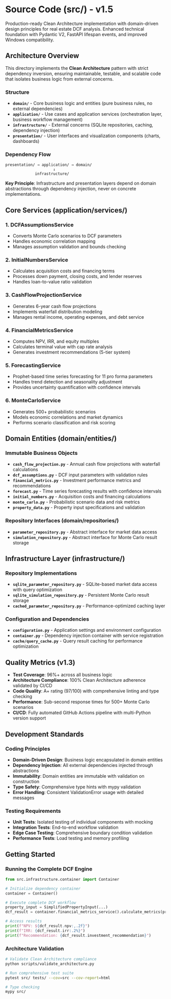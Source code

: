 # Source Code (src/) - v1.5

Production-ready Clean Architecture implementation with domain-driven design principles for real estate DCF analysis. Enhanced technical foundation with Pydantic V2, FastAPI lifespan events, and improved Windows compatibility.

## Architecture Overview

This directory implements the **Clean Architecture** pattern with strict dependency inversion, ensuring maintainable, testable, and scalable code that isolates business logic from external concerns.

### Structure

- **`domain/`** - Core business logic and entities (pure business rules, no external dependencies)
- **`application/`** - Use cases and application services (orchestration layer, business workflow management)
- **`infrastructure/`** - External concerns (SQLite repositories, caching, dependency injection)
- **`presentation/`** - User interfaces and visualization components (charts, dashboards)

### Dependency Flow

```
presentation/ → application/ → domain/
                     ↓
             infrastructure/
```

**Key Principle**: Infrastructure and presentation layers depend on domain abstractions through dependency injection, never on concrete implementations.

## Core Services (application/services/)

### 1. DCFAssumptionsService
- Converts Monte Carlo scenarios to DCF parameters
- Handles economic correlation mapping
- Manages assumption validation and bounds checking

### 2. InitialNumbersService  
- Calculates acquisition costs and financing terms
- Processes down payment, closing costs, and lender reserves
- Handles loan-to-value ratio validation

### 3. CashFlowProjectionService
- Generates 6-year cash flow projections
- Implements waterfall distribution modeling
- Manages rental income, operating expenses, and debt service

### 4. FinancialMetricsService
- Computes NPV, IRR, and equity multiples
- Calculates terminal value with cap rate analysis  
- Generates investment recommendations (5-tier system)

### 5. ForecastingService
- Prophet-based time series forecasting for 11 pro forma parameters
- Handles trend detection and seasonality adjustment
- Provides uncertainty quantification with confidence intervals

### 6. MonteCarloService
- Generates 500+ probabilistic scenarios
- Models economic correlations and market dynamics
- Performs scenario classification and risk scoring

## Domain Entities (domain/entities/)

### Immutable Business Objects
- **`cash_flow_projection.py`** - Annual cash flow projections with waterfall calculations
- **`dcf_assumptions.py`** - DCF input parameters with validation rules
- **`financial_metrics.py`** - Investment performance metrics and recommendations
- **`forecast.py`** - Time series forecasting results with confidence intervals
- **`initial_numbers.py`** - Acquisition costs and financing calculations
- **`monte_carlo.py`** - Probabilistic scenario data and risk metrics
- **`property_data.py`** - Property input specifications and validation

### Repository Interfaces (domain/repositories/)
- **`parameter_repository.py`** - Abstract interface for market data access
- **`simulation_repository.py`** - Abstract interface for Monte Carlo result storage

## Infrastructure Layer (infrastructure/)

### Repository Implementations
- **`sqlite_parameter_repository.py`** - SQLite-based market data access with query optimization
- **`sqlite_simulation_repository.py`** - Persistent Monte Carlo result storage
- **`cached_parameter_repository.py`** - Performance-optimized caching layer

### Configuration and Dependencies
- **`configuration.py`** - Application settings and environment configuration
- **`container.py`** - Dependency injection container with service registration
- **`cache/query_cache.py`** - Query result caching for performance optimization

## Quality Metrics (v1.3)

- **Test Coverage**: 96%+ across all business logic
- **Architecture Compliance**: 100% Clean Architecture adherence validated by CI/CD
- **Code Quality**: A+ rating (97/100) with comprehensive linting and type checking
- **Performance**: Sub-second response times for 500+ Monte Carlo scenarios
- **CI/CD**: Fully automated GitHub Actions pipeline with multi-Python version support

## Development Standards

### Coding Principles
- **Domain-Driven Design**: Business logic encapsulated in domain entities
- **Dependency Injection**: All external dependencies injected through abstractions
- **Immutability**: Domain entities are immutable with validation on construction
- **Type Safety**: Comprehensive type hints with mypy validation
- **Error Handling**: Consistent ValidationError usage with detailed messages

### Testing Requirements
- **Unit Tests**: Isolated testing of individual components with mocking
- **Integration Tests**: End-to-end workflow validation
- **Edge Case Testing**: Comprehensive boundary condition validation
- **Performance Tests**: Load testing and memory profiling

## Getting Started

### Running the Complete DCF Engine
```python
from src.infrastructure.container import Container

# Initialize dependency container
container = Container()

# Execute complete DCF workflow
property_input = SimplifiedPropertyInput(...)
dcf_result = container.financial_metrics_service().calculate_metrics(property_input)

# Access results
print(f"NPV: ${dcf_result.npv:,.2f}")
print(f"IRR: {dcf_result.irr:.2%}")
print(f"Recommendation: {dcf_result.investment_recommendation}")
```

### Architecture Validation
```bash
# Validate Clean Architecture compliance
python scripts/validate_architecture.py

# Run comprehensive test suite
pytest src/ tests/ --cov=src --cov-report=html

# Type checking
mypy src/
```